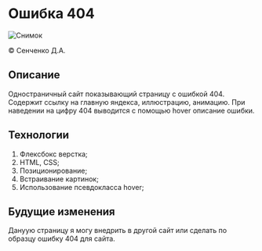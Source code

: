 # Ошибка 404
![Снимок](https://user-images.githubusercontent.com/114693652/196251723-daacd627-339c-43a5-8b0d-35e875515d4c.PNG)

© Сенченко Д.А.

## Описание
Одностраничный сайт показывающий страницу с ошибкой 404. Содержит ссылку на главную яндекса, иллюстрацию, анимацию. При наведении на цифру 404 выводится с помощью hover описание ошибки.

## Технологии
1. Флексбокс верстка;
2. HTML, CSS;
3. Позиционирование;
4. Встраивание картинок; 
5. Использование псевдокласса hover;

## Будущие изменения
Дануую страницу я могу внедрить в другой сайт или сделать по образцу ошибку 404 для сайта.
